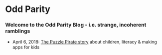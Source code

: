# Odd Parity

### Welcome to the Odd Parity Blog - i.e. strange, incoherent ramblings

* April 6, 2018: [The Puzzle Pirate story](articles/1.md) about children, literacy & making apps for kids
